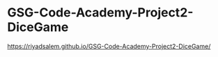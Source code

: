 # GSG-Code-Academy-Project2-DiceGame
 
https://riyadsalem.github.io/GSG-Code-Academy-Project2-DiceGame/
